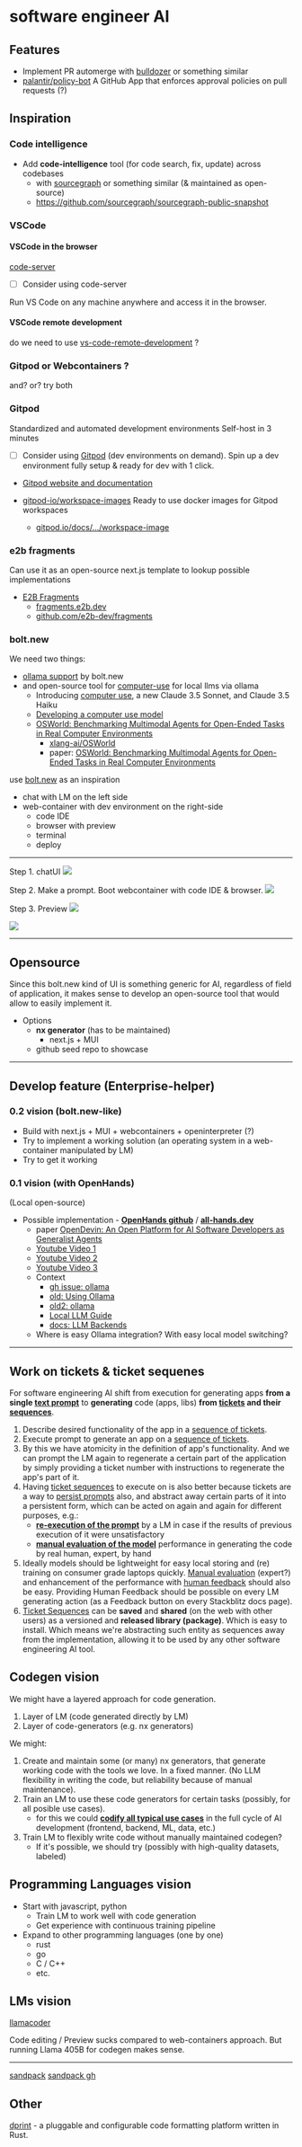 # software engineer AI

## Features

- Implement PR automerge with [bulldozer](https://github.com/palantir/bulldozer) or something similar
- [palantir/policy-bot](https://github.com/palantir/policy-bot )
A GitHub App that enforces approval policies on pull requests (?)

## Inspiration

### Code intelligence

- Add **code-intelligence** tool (for code search, fix, update) across codebases
    - with [sourcegraph](https://sourcegraph.com/) or something similar (& maintained as open-source)
    - https://github.com/sourcegraph/sourcegraph-public-snapshot

### VSCode 

#### VSCode in the browser

[code-server](https://github.com/coder/code-server)

- [ ] Consider using code-server

Run VS Code on any machine anywhere and access it in the browser.

#### VSCode remote development

do we need to use [vs-code-remote-development](/software-engineering/vscode#vs-code-remote-development) ?

### Gitpod or Webcontainers ?

and? or? try both

### Gitpod

Standardized and automated development environments
Self-host in 3 minutes

- [ ] Consider using [Gitpod](/software-engineering/web-containers#gitpod) (dev environments on demand). Spin up a dev environment fully setup & ready for dev with 1 click.

- [Gitpod website and documentation](https://github.com/KlasenK/website)

- [gitpod-io/workspace-images](https://github.com/gitpod-io/workspace-images) Ready to use docker images for Gitpod workspaces
    - [gitpod.io/docs/.../workspace-image](https://www.gitpod.io/docs/configure/workspaces/workspace-image)

### e2b fragments

Can use it as an open-source next.js template to lookup possible implementations

- [E2B Fragments](https://www.youtube.com/watch?v=2HKtVGz6xVs)
    - [fragments.e2b.dev](https://fragments.e2b.dev/)
    - [github.com/e2b-dev/fragments](https://github.com/e2b-dev/fragments)

### bolt.new

We need two things:
- [ollama support](https://github.com/stackblitz/bolt.new/issues/36) by bolt.new  
- and open-source tool for [computer-use](https://www.anthropic.com/news/3-5-models-and-computer-use) for local llms via ollama
    - Introducing [computer use](https://www.anthropic.com/news/3-5-models-and-computer-use), a new Claude 3.5 Sonnet, and Claude 3.5 Haiku
    - [Developing a computer use model](https://www.anthropic.com/news/developing-computer-use)
    - [OSWorld: Benchmarking Multimodal Agents for Open-Ended Tasks in Real Computer Environments](https://os-world.github.io/)
        - [xlang-ai/OSWorld](https://github.com/xlang-ai/OSWorld)
        - paper: [OSWorld: Benchmarking Multimodal Agents for Open-Ended Tasks in Real Computer Environments](https://arxiv.org/abs/2404.07972)

use [bolt.new](bolt.new) as an inspiration

- chat with LM on the left side
- web-container with dev environment on the right-side
    - code IDE
    - browser with preview
    - terminal
    - deploy

---

Step 1. chatUI
![](./img/boltnew-step-1-chatUI.png)

Step 2. Make a prompt. Boot webcontainer with code IDE & browser.
![](./img/boltnew-step-2-prompt-webcontainer.png)

Step 3. Preview
![](./img/boltnew-step-3-preview.png)

![](./img/boltnew-step-3-preview-2.png)

---

## Opensource

Since this bolt.new kind of UI is something generic for AI, regardless of field of application, it makes sense to develop an open-source tool that would allow to easily implement it. 

- Options
    - **nx generator** (has to be maintained)
        - next.js + MUI
    - github seed repo to showcase

---

## Develop feature (Enterprise-helper)

### 0.2 vision (bolt.new-like)

- Build with next.js + MUI + webcontainers + openinterpreter (?)
- Try to implement a working solution (an operating system in a web-container manipulated by LM)
- Try to get it working

### 0.1 vision (with OpenHands)
(Local open-source)

- Possible implementation - [**OpenHands github**](https://github.com/All-Hands-AI/OpenHands) / [**all-hands.dev**](https://www.all-hands.dev/)
    - paper [OpenDevin: An Open Platform for AI Software Developers as Generalist Agents](https://arxiv.org/abs/2407.16741)
    - [Youtube Video 1](https://www.youtube.com/watch?v=Q3DyeIV96tY)
    - [Youtube Video 2](https://www.youtube.com/watch?v=FCqsjwfmrmM)
    - [Youtube Video 3](https://www.youtube.com/watch?v=dKD4a_sv69o)
    - Context
        - [gh issue: ollama](https://github.com/All-Hands-AI/OpenHands/issues/3960)
        - [old: Using Ollama](https://github.com/All-Hands-AI/OpenHands/discussions/509)
        - [old2: ollama](https://github.com/All-Hands-AI/OpenHands/discussions/2088)
        - [Local LLM Guide](https://github.com/All-Hands-AI/OpenHands/commit/08a2dfb01af1aec6743f5e4c23507d63980726c0)
        - [docs: LLM Backends](https://docs.all-hands.dev/modules/usage/llms)
    - Where is easy Ollama integration? With easy local model switching?

---

## Work on tickets & ticket sequenes

For software engineering AI shift from execution for generating apps **from a single [text prompt](/product/features/software-engineer-ai/user-input#text-prompt)** to **generating** code (apps, libs) **from [tickets](/product/features/ticket-system/ticket) and their [sequences](/product/features/ticket-system/ticket-sequence)**.

1. Describe desired functionality of the app in a [sequence of tickets](/product/features/ticket-system/ticket-sequence).
2. Execute prompt to generate an app on a [sequence of tickets](/product/features/ticket-system/ticket-sequence).
3. By this we have atomicity in the definition of app's functionality. And we can prompt the LM again to regenerate a certain part of the application by simply providing a ticket number with instructions to regenerate the app's part of it.
4. Having [ticket sequences](/product/features/ticket-system/ticket-sequence) to execute on is also better because tickets are a way to [persist prompts](/product/features/ticket-system/ticket#prompt-persistence) also, and abstract away certain parts of it into a persistent form, which can be acted on again and again for different purposes, e.g.:
    - **[re-execution of the prompt](/product/features/software-engineer-ai/prompt-execution#re-execution-of-the-prompt)** by a LM in case if the results of previous execution of it were unsatisfactory
    - **[manual evaluation of the model](/product/features/ticket-system/ticket#manual-evaluation)** performance in generating the code by real human, expert, by hand
5. Ideally models should be lightweight for easy local storing and (re) training on consumer grade laptops quickly. [Manual evaluation](/product/features/ticket-system/ticket#manual-evaluation) (expert?) and enhancement of the performance with [human feedback](/product/features/ticket-system/ticket#human-feedback-form) should also be easy. Providing Human Feedback should be possible on every LM generating action (as a Feedback button on every Stackblitz docs page).
6. [Ticket Sequences](/product/features/ticket-system/ticket-sequence) can be **saved** and **shared** (on the web with other users) as a versioned and **released library (package)**. Which is easy to install. Which means we're abstracting such entity as sequences away from the implementation, allowing it to be used by any other software engineering AI tool.

## Codegen vision

We might have a layered approach for code generation.

1. Layer of LM (code generated directly by LM)
2. Layer of code-generators (e.g. nx generators)

We might:

1. Create and maintain some (or many) nx generators, that generate working code with the tools we love. In a fixed manner. (No LLM flexibility in writing the code, but reliability because of manual maintenance).
2. Train an LM to use these code generators for certain tasks (possibly, for all posible use cases).
    - for this we could **[codify all typical use cases](/product/features/software-engineer-ai/use-cases-codification)** in the full cycle of AI development (frontend, backend, ML, data, etc.)
3. Train LM to flexibly write code without manually maintained codegen?
    - If it's possible, we should try (possibly with high-quality datasets, labeled)

## Programming Languages vision

- Start with javascript, python
    - Train LM to work well with code generation
    - Get experience with continuous training pipeline
- Expand to other programming languages (one by one)
    - rust
    - go
    - C / C++
    - etc.

## LMs vision

[llamacoder](https://llamacoder.together.ai/)

Code editing / Preview sucks compared to web-containers approach. But running Llama 405B for codegen makes sense.

---
[sandpack](https://sandpack.codesandbox.io/)
[sandpack gh](https://github.com/codesandbox/sandpack)


## Other

[dprint](https://github.com/axhxrx/dprint) - a pluggable and configurable code formatting platform written in Rust.